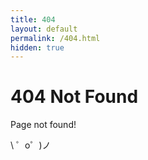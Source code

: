 ```yaml
---
title: 404
layout: default
permalink: /404.html
hidden: true
---
```


# 404 Not Found

Page not found!

\ ゜o゜)ノ